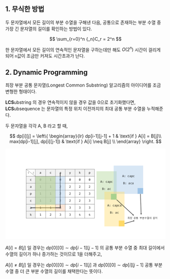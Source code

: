## 1. 무식한 방법

두 문자열에서 모든 길이의 부분 수열을 구해낸 다음, 공통으로 존재하는 부분 수열 중 가장 긴 문자열의 길이를 확인하는 방법이 있다.

$$
\sum_{r=0}^n {_n}C_r = 2^n
$$

한 문자열에서 모든 길이의 연속적인 문자열을 구하는데만 해도 $O(2^n)$ 시간이 걸리게 되어 `n`값이 조금만 커져도 시간초과가 난다.

## 2. Dynamic Programming

최장 부분 공통 문자열(Longest Common Substring) 알고리즘의 아이디어를 조금 변형한 형태이다.

**LCS**ubstring 의 경우 연속적이지 않을 경우 값을 0으로 초기화했다면, **LCS**ubsequence 는 문자열의 특정 위치 이전까지의 최대 공통 부분 수열을 누적해준다.

두 문자열을 각각 A, B 라고 할 때,

$$
dp[i][j] =
\left\{
  \begin{array}{lr}
    dp[i-1][j-1] + 1 & \text{if } A[i] = B[j]\\
    max(dp[i-1][j], dp[i][j-1]) & \text{if } A[i] \neq B[j] \\
  \end{array}
\right.
$$

![LCS](./LCS.png)

$A[i] = B[j]$ 일 경우는 $dp[0][0] \sim dp[i-1][j-1]$ 의 공통 부분 수열 중 최대 길이에서 수열의 길이가 하나 증가하는 것이므로 1을 더해주고, 

$A[i] \neq B[j]$ 일 경우는 $dp[0][0] \sim dp[i-1][j]$ 과 $dp[0][0] \sim dp[i][j-1]$ 공통 부분 수열 중 더 큰 부분 수열의 길이를 채택한다는 뜻이다.